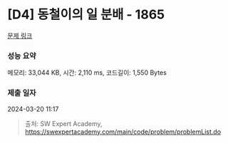 # [D4] 동철이의 일 분배 - 1865 

[문제 링크](https://swexpertacademy.com/main/code/problem/problemDetail.do?contestProbId=AV5LuHfqDz8DFAXc) 

### 성능 요약

메모리: 33,044 KB, 시간: 2,110 ms, 코드길이: 1,550 Bytes

### 제출 일자

2024-03-20 11:17



> 출처: SW Expert Academy, https://swexpertacademy.com/main/code/problem/problemList.do
